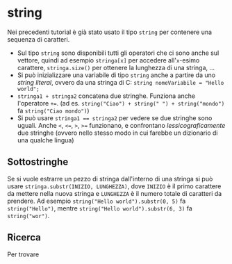 # string

Nei precedenti tutorial è già stato usato il tipo `string` per contenere una sequenza di caratteri.
- Sul tipo `string` sono disponibili tutti gli operatori che ci sono anche sul vettore, quindi ad esempio `stringa[x]` per accedere all'`x`-esimo carattere, `stringa.size()` per ottenere la lunghezza di una stringa, ... 
- Si può inizializzare una variabile di tipo `string` anche a partire da uno *string literal*, ovvero da una stringa di C: `string nomeVariabile = "Hello world";`
- `stringa1 + stringa2` concatena due stringhe. Funziona anche l'operatore `+=`. (ad es. `string("Ciao") + string(" ") + string("mondo")` fa `string("Ciao mondo")`)
- Si può usare `stringa1 == stringa2` per vedere se due stringhe sono uguali. Anche `<`, `<=`, `>`, `>=` funzionano, e confrontano *lessicograficamente* due stringhe (ovvero nello stesso modo in cui farebbe un dizionario di una qualche lingua)

## Sottostringhe

Se si vuole estrarre un pezzo di stringa dall'interno di una stringa si può usare `stringa.substr(INIZIO, LUNGHEZZA)`, dove `INIZIO` è il primo carattere da mettere nella nuova stringa e `LUNGHEZZA` è il numero totale di caratteri da prendere. Ad esempio `string("Hello world").substr(0, 5)` fa `string("Hello")`, mentre `string("Hello world").substr(6, 3)` fa `string("wor")`.

## Ricerca

Per trovare 